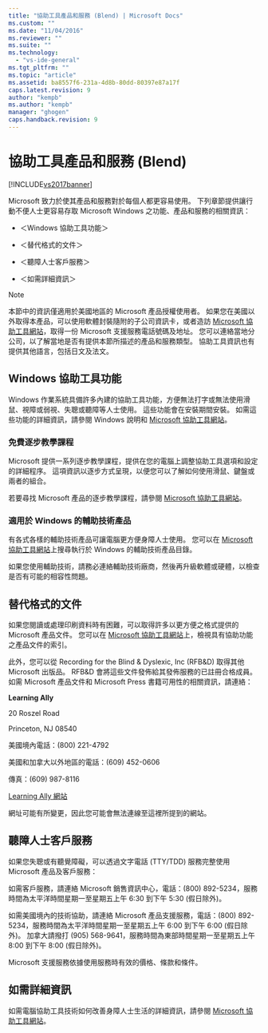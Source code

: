 ```yaml
---
title: "協助工具產品和服務 (Blend) | Microsoft Docs"
ms.custom: ""
ms.date: "11/04/2016"
ms.reviewer: ""
ms.suite: ""
ms.technology: 
  - "vs-ide-general"
ms.tgt_pltfrm: ""
ms.topic: "article"
ms.assetid: ba8557f6-231a-4d8b-80dd-80397e87a17f
caps.latest.revision: 9
author: "kempb"
ms.author: "kempb"
manager: "ghogen"
caps.handback.revision: 9
---
```

# 協助工具產品和服務 (Blend)
[!INCLUDE[vs2017banner](../code-quality/includes/vs2017banner.md)]

Microsoft 致力於使其產品和服務對於每個人都更容易使用。 下列章節提供讓行動不便人士更容易存取 Microsoft Windows 之功能、產品和服務的相關資訊：  
  
-   ＜Windows 協助工具功能＞  
  
-   ＜替代格式的文件＞  
  
-   ＜聽障人士客戶服務＞  
  
-   ＜如需詳細資訊＞  
  
> [!NOTE]
>  本節中的資訊僅適用於美國地區的 Microsoft 產品授權使用者。 如果您在美國以外取得本產品，可以使用軟體封裝隨附的子公司資訊卡，或者造訪 [Microsoft 協助工具網站](http://go.microsoft.com/fwlink/?LinkID=75069)，取得一份 Microsoft 支援服務電話號碼及地址。 您可以連絡當地分公司，以了解當地是否有提供本節所描述的產品和服務類型。 協助工具資訊也有提供其他語言，包括日文及法文。  
  
## Windows 協助工具功能  
 Windows 作業系統具備許多內建的協助工具功能，方便無法打字或無法使用滑鼠、視障或弱視、失聰或聽障等人士使用。 這些功能會在安裝期間安裝。 如需這些功能的詳細資訊，請參閱 Windows 說明和 [Microsoft 協助工具網站](http://go.microsoft.com/fwlink/?LinkID=75069)。  
  
### 免費逐步教學課程  
 Microsoft 提供一系列逐步教學課程，提供在您的電腦上調整協助工具選項和設定的詳細程序。 這項資訊以逐步方式呈現，以便您可以了解如何使用滑鼠、鍵盤或兩者的組合。  
  
 若要尋找 Microsoft 產品的逐步教學課程，請參閱 [Microsoft 協助工具網站](http://go.microsoft.com/fwlink/?LinkID=75069)。  
  
### 適用於 Windows 的輔助技術產品  
 有各式各樣的輔助技術產品可讓電腦更方便身障人士使用。 您可以在 [Microsoft 協助工具網站](http://go.microsoft.com/fwlink/?LinkID=75069)上搜尋執行於 Windows 的輔助技術產品目錄。  
  
 如果您使用輔助技術，請務必連絡輔助技術廠商，然後再升級軟體或硬體，以檢查是否有可能的相容性問題。  
  
## 替代格式的文件  
 如果您閱讀或處理印刷資料時有困難，可以取得許多以更方便之格式提供的 Microsoft 產品文件。 您可以在 [Microsoft 協助工具網站](http://go.microsoft.com/fwlink/?LinkID=75069)上，檢視具有協助功能之產品文件的索引。  
  
 此外，您可以從 Recording for the Blind & Dyslexic, Inc \(RFB&D\) 取得其他 Microsoft 出版品。 RFB&D 會將這些文件發佈給其發佈服務的已註冊合格成員。 如需 Microsoft 產品文件和 Microsoft Press 書籍可用性的相關資訊，請連絡：  
  
 **Learning Ally**  
  
 20 Roszel Road  
  
 Princeton, NJ 08540  
  
 美國境內電話：\(800\) 221\-4792  
  
 美國和加拿大以外地區的電話：\(609\) 452\-0606  
  
 傳真：\(609\) 987\-8116  
  
 [Learning Ally 網站](http://go.microsoft.com/fwlink/?LinkId=111110)  
  
 網址可能有所變更，因此您可能會無法連線至這裡所提到的網站。  
  
## 聽障人士客戶服務  
 如果您失聰或有聽覺障礙，可以透過文字電話 \(TTY\/TDD\) 服務完整使用 Microsoft 產品及客戶服務：  
  
 如需客戶服務，請連絡 Microsoft 銷售資訊中心，電話：\(800\) 892\-5234，服務時間為太平洋時間星期一至星期五上午 6:30 到下午 5:30 \(假日除外\)。  
  
 如需美國境內的技術協助，請連絡 Microsoft 產品支援服務，電話：\(800\) 892\-5234，服務時間為太平洋時間星期一至星期五上午 6:00 到下午 6:00 \(假日除外\)。 加拿大請撥打 \(905\) 568\-9641，服務時間為東部時間星期一至星期五上午 8:00 到下午 8:00 \(假日除外\)。  
  
 Microsoft 支援服務依據使用服務時有效的價格、條款和條件。  
  
## 如需詳細資訊  
 如需電腦協助工具技術如何改善身障人士生活的詳細資訊，請參閱 [Microsoft 協助工具網站](http://go.microsoft.com/fwlink/?LinkID=75069)。